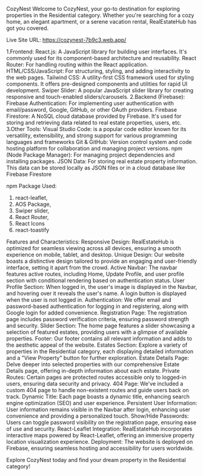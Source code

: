 
CozyNest
Welcome to CozyNest, your go-to destination for exploring properties in the Residential category. Whether you're searching for a cozy home, an elegant apartment, or a serene vacation rental, RealEstateHub has got you covered.

Live Site URL: https://cozynest-7b9c3.web.app/

1.Frontend:
     React.js: A JavaScript library for building user interfaces. It's commonly used for its component-based architecture and reusability.
     React Router: For handling routing within the React application.
     HTML/CSS/JavaScript: For structuring, styling, and adding interactivity to the web pages.
     Tailwind CSS: A utility-first CSS framework used for styling components. It offers pre-designed components and utilities for rapid UI development.
     Swiper Slider: A popular JavaScript slider library for creating responsive and touch-enabled sliders/carousels.
2.Backend (Firebase):
    Firebase Authentication: For implementing user authentication with email/password, Google, GitHub, or other OAuth providers.
    Firebase Firestore: A NoSQL cloud database provided by Firebase. It's used for storing and retrieving data related to real estate properties, users, etc.
3.Other Tools:
    Visual Studio Code: is a popular code editor known for its versatility, extensibility, and strong support for various programming languages and frameworks
    Git & GitHub: Version control system and code hosting platform for collaboration and managing project versions.
    npm (Node Package Manager): For managing project dependencies and installing packages.
    JSON Data: For storing real estate property information. This data can be stored locally as JSON files or in a cloud database like Firebase Firestore

npm Package Used: 
   1. react-leaflet,
   2. AOS Package,
   3. Swiper slider,
   4. React Router,
   5. React Icons
   6. react-toastify

Features and Characteristics:
    Responsive Design: RealEstateHub is optimized for seamless viewing across all devices, ensuring a smooth experience on mobile, tablet, and desktop.
    Unique Design: Our website boasts a distinctive design tailored to provide an engaging and user-friendly interface, setting it apart from the crowd.
    Active Navbar: The navbar features active routes, including Home, Update Profile, and user profile section with conditional rendering based on authentication status.
    User Profile Section: When logged in, the user's image is displayed in the Navbar, and hovering over it reveals the user's name. A login button is displayed when the user is not logged in.
    Authentication: We offer email and password-based authentication for logging in and registering, along with Google login for added convenience.
    Registration Page: The registration page includes password verification criteria, ensuring password strength and security.
    Slider Section: The home page features a slider showcasing a selection of featured estates, providing users with a glimpse of available properties.
    Footer: Our footer contains all relevant information and adds to the aesthetic appeal of the website.
    Estates Section: Explore a variety of properties in the Residential category, each displaying detailed information and a "View Property" button for further exploration.
    Estate Details Page: Delve deeper into selected properties with our comprehensive Estate Details page, offering in-depth information about each estate.
    Private Routes: Certain pages are protected routes accessible only to logged-in users, ensuring data security and privacy.
    404 Page: We've included a custom 404 page to handle non-existent routes and guide users back on track.
    Dynamic Title: Each page boasts a dynamic title, enhancing search engine optimization (SEO) and user experience.
    Persistent User Information: User information remains visible in the Navbar after login, enhancing user convenience and providing a personalized touch.
    Show/Hide Passwords: Users can toggle password visibility on the registration page, ensuring ease of use and security.
    React-Leaflet Integration: RealEstateHub incorporates interactive maps powered by React-Leaflet, offering an immersive property location visualization experience.
    Deployment: The website is deployed on Firebase, ensuring seamless hosting and accessibility for users worldwide.


Explore CozyNest today and find your dream property in the Residential category!
